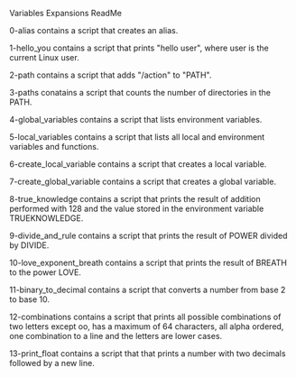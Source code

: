 Variables Expansions ReadMe

0-alias contains a script that creates an alias.

1-hello_you contains a script that prints "hello user", where user is the current Linux user.

2-path contains a script that adds "/action" to "PATH".

3-paths conatains a script that counts the number of directories in the PATH.

4-global_variables contains a script that lists environment variables.

5-local_variables contains a script that lists all local and environment variables and functions.

6-create_local_variable contains a script that creates a local variable.

7-create_global_variable contains a script that creates a global variable.

8-true_knowledge contains a script that prints the result of addition performed with 128 and the value stored in the environment variable TRUEKNOWLEDGE.

9-divide_and_rule contains a script that prints the result of POWER divided by DIVIDE.

10-love_exponent_breath contains a script that prints the result of BREATH to the power LOVE.

11-binary_to_decimal contains a script that converts a number from base 2 to base 10.

12-combinations contains a script that prints all possible combinations of two letters except oo, has a maximum of 64 characters, all alpha ordered, one combination to a line and the letters are lower cases.

13-print_float contains a script that that prints a number with two decimals followed by a new line.